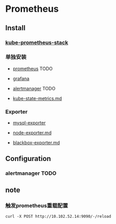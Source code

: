 # Prometheus

## Install

### [kube-prometheus-stack](kube-prometheus-stack)


### 单独安装

- [prometheus](prometheus) TODO

- [grafana](grafana)

- [alertmanager](alertmanager) TODO

- [kube-state-metrics.md](kube-state-metrics.md)

### Exporter

- [mysql-exporter](mysql-exporter)

- [node-exporter.md](node-exporter.md)

- [blackbox-exporter.md](blackbox-exporter.md)

## Configuration

### alertmanager TODO


## note

### 触发prometheus重载配置

```shell
curl -X POST http://10.102.52.14:9090/-/reload
```
